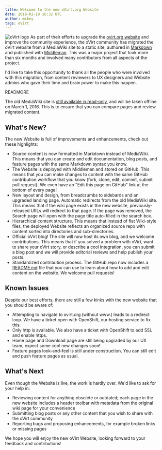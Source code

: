 ```yaml
---
title: Welcome to the new oVirt.org Website
date: 2016-02-19 16:32 UTC
author: mikey
tags: oVirt
---
```


![oVirt logo](blog/ovirt-logo.png) As part of their efforts to upgrade the [ovirt.org website](http://www.ovirt.org) and improve the community experience, the oVirt community has migrated the oVirt website from a MediaWiki site to a static site, authored in [Markdown](https://help.github.com/articles/basic-writing-and-formatting-syntax/) and published with [Middleman](https://middlemanapp.com/). This was a major project that took more than six months and involved many contributors from all aspects of the project.

I'd like to take this opportunity to thank all the people who were involved with this migration, from content reviewers to UX designers and Website admins who gave their time and brain power to make this happen.

READMORE

The old MediaWiki site is [still available in read-only](http://old.ovirt.org/Home), and will be taken offline on March 1, 2016. This is to ensure that you can compare pages and review migrated content.

## What's New?

The new Website is full of improvements and enhancements, check out these highlights:

* Source content is now formatted in Markdown instead of MediaWiki. This means that you can create and edit documentation, blog posts, and feature pages with the same Markdown syntax you know.
* The Website is deployed with Middleman and stored on GitHub. This means that you can make changes to content with the same GitHub contribution workflow that you know (fork, clone, edit, commit, submit pull request). We even have an "Edit this page on GitHub" link at the bottom of every page!
* New layout and design, from breadcrumbs to sidebards and an upgraded landing page.
Automatic redirects from the old MediaWiki site. This means that if the wiki page exists in the new website, previously-released URLs will redirect to that page. If the page was removed, the Search page will open with the page title auto-filled in the search box.
* Hierarchical content structure. This means that instead of flat Wiki-style files, the deployed Website reflects an organized source repo with content sorted into directories and sub-directories.
* Official oVirt blog! The site will now host its own blog, and we welcome contributions. This means that if you solved a problem with oVirt, want to share your oVirt story, or describe a cool integration, you can submit a blog post and we will provide editorial reviews and help publish your posts.
* Standardized contribution process. The GitHub repo now includes a [README.md](https://github.com/oVirt/ovirt-site/blob/master/README.md) file that you can use to learn about how to add and edit content on the website. We welcome pull requests!

## Known Issues

Despite our best efforts, there are still a few kinks with the new website that you should be aware of:

* Attempting to navigate to ovirt.org (without www.) leads to a redirect loop. We have a ticket open with OpenShift, our hosting service to fix this.
* Only http is available. We also have a ticket with OpenShift to add SSL and enable https.
* Home page and Download page are still being upgraded by our UX team, expect some cool new changes soon!
* Feature pages look-and-feel is still under construction. You can still edit and push feature pages as usual.

## What's Next

Even though the Website is live, the work is hardly over. We'd like to ask for your help in:

* Reviewing content for anything obsolete or outdated; each page in the new website includes a header toolbar with metadata from the original wiki page for your convenience
* Submitting blog posts or any other content that you wish to share with the oVirt community
* Reporting bugs and proposing enhancements, for example broken links or missing pages

We hope you will enjoy the new oVirt Website, looking forward to your feedback and contributions!
